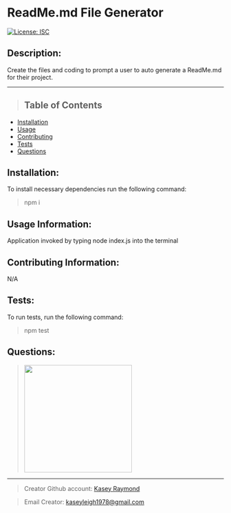 
  # ReadMe.md File Generator
  [![License: ISC](https://img.shields.io/badge/license-none-lightgrey)](https://opensource.org/licenses/None)
  
  ## Description:
  Create the files and coding to prompt a user to auto generate a ReadMe.md for their project.
  __________________________________

  > ## Table of Contents
  * [Installation](#installation)
  * [Usage](#usage)
  * [Contributing](#contributing)
  * [Tests](#tests)
  * [Questions](#questions)
  
  ## Installation:
  To install necessary dependencies run the following command:
  > npm i

  ## Usage Information: 
  Application invoked by typing node index.js into the terminal

  ## Contributing Information: 
  N/A
  
  ## Tests:
  To run tests, run the following command: 
  > npm test
  
  ## Questions:
  
  > <img src="https://avatars2.githubusercontent.com/u/70680815?v=4" width="250"></img>
  _____________________________________________________
  > Creator Github account: [Kasey Raymond](https://api.github.com/users/KcRaymond)

  > Email Creator: [kaseyleigh1978@gmail.com](mailto:)
